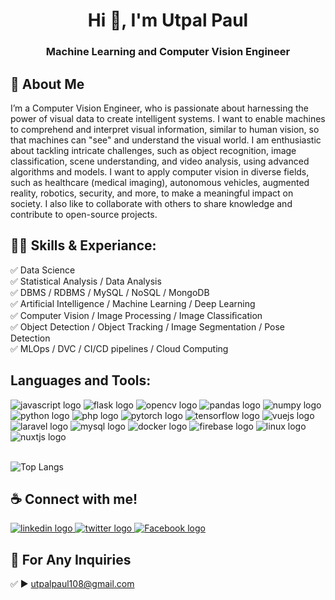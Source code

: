 <h1 align="center">Hi 👋, I'm Utpal Paul</h1>
<h3 align="center">Machine Learning and Computer Vision Engineer</h3>

## 🚀 About Me
I’m a Computer Vision Engineer, who is passionate about harnessing the power of visual data to create intelligent systems. I want to enable machines to comprehend and interpret visual information, similar to human vision, so that machines can "see" and understand the visual world. I am enthusiastic about tackling intricate challenges, such as object recognition, image classification, scene understanding, and video analysis, using advanced algorithms and models. I want to apply computer vision in diverse fields, such as healthcare (medical imaging), autonomous vehicles, augmented reality, robotics, security, and more, to make a meaningful impact on society. I also like to collaborate with others to share knowledge and contribute to open-source projects.

## 👨‍💻 Skills & Experiance: 
✅ Data Science <br> 
✅ Statistical Analysis / Data Analysis <br>
✅ DBMS / RDBMS / MySQL /  NoSQL / MongoDB <br>
✅ Artificial Intelligence / Machine Learning / Deep Learning <br>
✅ Computer Vision / Image Processing / Image Classiﬁcation <br>
✅ Object Detection / Object Tracking / Image Segmentation / Pose Detection <br>
✅ MLOps / DVC / CI/CD pipelines / Cloud Computing <br> 

## Languages and Tools:

<div align="left">
  <img src="https://img.shields.io/badge/JavaScript-F7DF1E?logo=javascript&logoColor=black&style=for-the-badge" style="max-width: 100%;" alt="javascript logo"  />
  <img src="https://img.shields.io/badge/Flask-000000?logo=flask&logoColor=white&style=for-the-badge" style="max-width: 100%;" alt="flask logo"  />
  <img src="https://img.shields.io/badge/OpenCV-5C3EE8?logo=opencv&logoColor=white&style=for-the-badge" style="max-width: 100%;" alt="opencv logo"  />
  <img src="https://img.shields.io/badge/pandas-150458?logo=pandas&logoColor=white&style=for-the-badge" style="max-width: 100%;" alt="pandas logo"  />
  <img src="https://img.shields.io/badge/NumPy-013243?logo=numpy&logoColor=white&style=for-the-badge" style="max-width: 100%;" alt="numpy logo"  />
  <img src="https://img.shields.io/badge/Python-3776AB?logo=python&logoColor=white&style=for-the-badge" style="max-width: 100%;" alt="python logo"  />
  <img src="https://img.shields.io/badge/PHP-777BB4?logo=php&logoColor=black&style=for-the-badge" style="max-width: 100%;" alt="php logo"  />
  <img src="https://img.shields.io/badge/PyTorch-EE4C2C?logo=pytorch&logoColor=white&style=for-the-badge" style="max-width: 100%;" alt="pytorch logo"  />
  <img src="https://img.shields.io/badge/TensorFlow-FF6F00?logo=tensorflow&logoColor=black&style=for-the-badge" style="max-width: 100%;" alt="tensorflow logo"  />
  <img src="https://img.shields.io/badge/Vue.js-4FC08D?logo=vuedotjs&logoColor=black&style=for-the-badge" style="max-width: 100%;" alt="vuejs logo"  />
  <img src="https://img.shields.io/badge/Laravel-FF2D20?logo=laravel&logoColor=white&style=for-the-badge" style="max-width: 100%;" alt="laravel logo"  />
  <img src="https://img.shields.io/badge/MySQL-4479A1?logo=mysql&logoColor=white&style=for-the-badge" style="max-width: 100%;" alt="mysql logo"  />
  <img src="https://img.shields.io/badge/Docker-2496ED?logo=docker&logoColor=white&style=for-the-badge" style="max-width: 100%;" alt="docker logo"  />
  <img src="https://img.shields.io/badge/Firebase-FFCA28?logo=firebase&logoColor=black&style=for-the-badge" style="max-width: 100%;" alt="firebase logo"  />
  <img src="https://img.shields.io/badge/Linux-FCC624?logo=linux&logoColor=black&style=for-the-badge" style="max-width: 100%;" alt="linux logo"  />
  <img src="https://img.shields.io/badge/Nuxt.js-00DC82?logo=nuxtdotjs&logoColor=black&style=for-the-badge" style="max-width: 100%;" alt="nuxtjs logo"  />
</div>
<br>

![Top Langs](https://github-readme-stats.vercel.app/api/top-langs/?username=utpalpaul108&layout=compact)



## ☕ Connect with me!

<div align="left">
  <a href="https://www.linkedin.com/in/utpalpaul108" target="_blank">
    <img src="https://img.shields.io/static/v1?message=LinkedIn&logo=linkedin&label=&color=0077B5&logoColor=white&labelColor=&style=for-the-badge" style="max-width: 100%;" alt="linkedin logo"  />
  </a>
  <a href="https://twitter.com/utpalpaul108" target="_blank">
    <img src="https://img.shields.io/static/v1?message=Twitter&logo=twitter&label=&color=1DA1F2&logoColor=white&labelColor=&style=for-the-badge" style="max-width: 100%;" alt="twitter logo"  />
  </a>
  <a href="https://facebook.com/utpalpaul1632" target="_blank">
    <img src="https://img.shields.io/static/v1?message=Facebook&logo=facebook&label=&color=316FF6&logoColor=white&labelColor=&style=for-the-badge" style="max-width: 100%;" alt="Facebook logo"  />
  </a>
</div>

## 📧 For Any Inquiries 
✅  ► utpalpaul108@gmail.com
